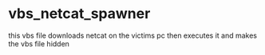 # vbs_netcat_spawner
this vbs file downloads netcat on the victims pc then executes it and makes the vbs file hidden
